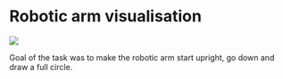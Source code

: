 # Robotic arm visualisation
![](https://github.com/4MC4/Robotic-arm-visualisation/blob/main/Robotic_arm.gif)

Goal of the task was to make the robotic arm start upright, go down and draw a full circle.
